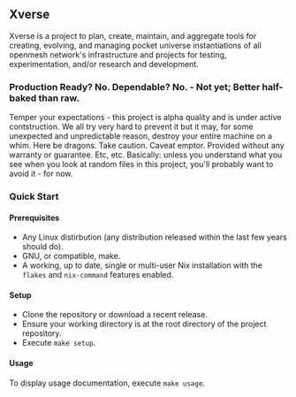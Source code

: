 ## Xverse

Xverse is a project to plan, create, maintain, and aggregate tools for creating, evolving, and managing
pocket universe instantiations of all openmesh network's infrastructure and projects for testing,
experimentation, and/or research and development.

### Production Ready? No. Dependable? No. - Not yet; Better half-baked than raw.

Temper your expectations - this project is alpha quality and is under active contstruction.
We all try very hard to prevent it but it may, for some unexpected and unpredictable reason,
destroy your entire machine on a whim. Here be dragons. Take caution. Caveat emptor. Provided
without any warranty or guarantee. Etc, etc. Basically: unless you understand what you see when
you look at random files in this project, you'll probably want to avoid it - for now.

### Quick Start

#### Prerequisites

* Any Linux distirbution (any distribution released within the last few years should do).
* GNU, or compatible, make.
* A working, up to date, single or multi-user Nix installation with the `flakes` and `nix-command`
  features enabled.

#### Setup

* Clone the repository or download a recent release.
* Ensure your working directory is at the root directory of the project repository.
* Execute `make setup`.

#### Usage

  To display usage documentation, execute `make usage`.
